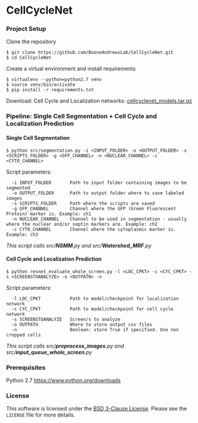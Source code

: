 # CellCycleNet



### Project Setup

Clone the repository
```
$ git clone https://github.com/BooneAndrewsLab/CellCycleNet.git
$ cd CellCycleNet
```

Create a virtual environment and install requirements
```
$ virtualenv --python=python2.7 venv
$ source venv/bin/activate
$ pip install -r requirements.txt
```

Download: Cell Cycle and Localization networks: [cellcyclenet_models.tar.gz][cellcyclenet_models.tar.gz]

### Pipeline: Single Cell Segmentation + Cell Cycle and Localization Prediction

#### Single Cell Segmentation
```
$ python src/segmentation.py -i <INPUT_FOLDER> -o <OUTPUT_FOLDER> -s <SCRIPTS_FOLDER> -g <GFP_CHANNEL> -n <NUCLEAR_CHANNEL> -c <CYTO_CHANNEL>
```

Script parameters:
```
  -i INPUT_FOLDER       Path to input folder containing images to be segmented
  -o OUTPUT_FOLDER      Path to output folder where to save labeled images
  -s SCRIPTS_FOLDER     Path where the scripts are saved
  -g GFP_CHANNEL        Channel where the GFP (Green Fluorescent Protein) marker is. Example: ch1
  -n NUCLEAR_CHANNEL    Channel to be used in segmentation - usually where the nuclear and/or septin markers are. Example: ch2
  -c CYTO_CHANNEL       Channel where the cytoplasmic marker is. Example: ch3
```

_This script calls src/**NSMM**.py and src/**Watershed_MRF**.py_

#### Cell Cycle and Localization Prediction
```
$ python resnet_evaluate_whole_screen.py -l <LOC_CPKT> -c <CYC_CPKT> -s <SCREENSTOANALYZE> -o <OUTPATH> -n
```

Script parameters:
```
  -l LOC_CPKT           Path to model/checkpoint for localization network
  -c CYC_CPKT           Path to model/checkpoint for cell cycle network
  -s SCREENSTOANALYZE   Screen/s to analyze
  -o OUTPATH            Where to store output csv files
  -n                    Boolean: store True if specified. Use non cropped cells
```
_This script calls src/**preprocess_images**.py and src/**input_queue_whole_screen**.py_

### Prerequisites
Python 2.7 https://www.python.org/downloads

### License
This software is licensed under the [BSD 3-Clause License][BSD3]. Please see the 
``LICENSE`` file for more details.

[cellcyclenet_models.tar.gz]: https://thecellvision.org/cellcycleomics/network_models/cellcyclenet_models.tar.gz
[BSD3]: https://opensource.org/license/bsd-3-clause